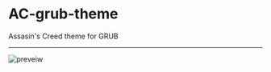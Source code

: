 # AC-grub-theme
Assasin's Creed theme for GRUB
_____________________________
![preveiw](https://github.com/kalanaj2005/AC-grub-theme/preview/preview_16:9.png?raw=true)
